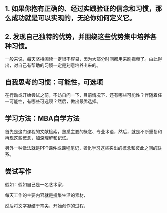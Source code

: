 
## 1. 如果你抱有正确的、经过实践验证的信念和习惯，那么成功就是可以实现的，无论你如何定义它。

## 2. 发现自己独特的优势，并围绕这些优势集中培养各种习惯。

一般来说，每天坚持阅读一定很不容易，因为大部分时间都用来刷视频了。由此得出，对自己有帮助的习惯一定是刻意培养出来的。

## 自我思考的习惯：可能性，可选项

在行动或开始尝试之前，不妨自问一下，目前情况下，还有哪些可能性？伴随着任一可能性，有哪些可选项？然后，做出最优选择。

## 学习方法：MBA自学方法

首先是这门课程的文献检索，熟悉主要的概念、专业术语，然后，就是不断重复和再现这些概念，加深理解和记忆。

另外一种做法就是PPT课件或课程笔记，强化学习这些突出的概念和彼此之间的联系。

## 尝试写作

假如：假如自己是一名艺术家，

每天工作的主要内容就是搜集生活的素材，

然后将文字凝结于笔尖，开始创作的过程。
